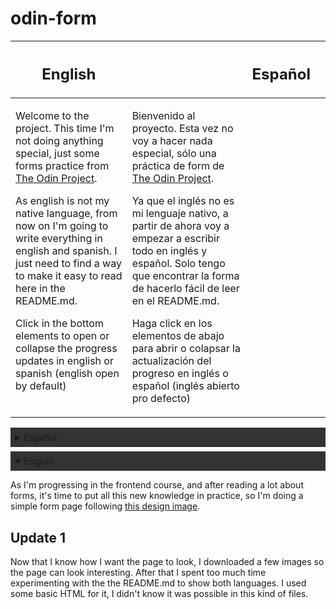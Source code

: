 # odin-form

<table>
<thead>
<tr>
<th><h2>English</h2><th>
<th><h2>Español</h2><th>
</tr>
</thead>
<tbody>
<tr>
<td style="vertical-align: top;"><p>Welcome to the project. This time I'm not doing anything special, just some forms practice from <a href="https://www.theodinproject.com/">The Odin Project</a>.</p>

<p>As english is not my native language, from now on I'm going to write everything in english and spanish. I just need to find a way to make it easy to read here in the README.md.</p>
<p>Click in the bottom elements to open or collapse the progress updates in english or spanish (english open by default)</p></td>

<td style="vertical-align: top;"><p>Bienvenido al proyecto. Esta vez no voy a hacer nada especial, sólo una práctica de form de <a href="https://www.theodinproject.com/">The Odin Project</a>.</p>

<p>Ya que el inglés no es mi lenguaje nativo, a partir de ahora voy a empezar a escribir todo en inglés y español. Solo tengo que encontrar la forma de hacerlo fácil de leer en el README.md.</p>
<p>Haga click en los elementos de abajo para abrir o colapsar la actualización del progreso en inglés o español (inglés abierto pro defecto)</p></td>
</tr>
</tbody>
</table>

<!--------------------------->
<!-- spanish version here --->
<!--------------------------->

<details style="margin-bottom: .5em;">
<summary style="background-color: #333; padding: .5em;flex:1 1 50%;">Español</summary>
<p>A medida que progreso con el curso de frontend, y luego de haber leído un montón sobre formularios, es hora de poner todo ese nuevo conocimiento en práctica, por lo que voy a hacer una página de formulario siguiendo <a href="./others/sign-up-form.png">esta imagen de diseño</a>.</p>

<h2>Actualización 1</h2>
<p>Ahora que sé cómo quiero que se vea la página, he descargado unas pocas imágene para que la misma se vea interesante. Luego de eso dediqué demasiado tiempo experimentando con el README.md para mostrar ámbos idiomas. Usé un poco de HTML básico para eso, no sabía que era posible en este tipo de archivos.</p>
</details>

<!--------------------------->
<!-- english version here --->
<!--------------------------->

<details open>
<summary style="background-color: #333; padding: .5em;flex:1 1 50%;">English</summary>
<p>As I'm progressing in the frontend course, and after reading a lot about forms, it's time to put all this new knowledge in practice, so I'm doing a simple form page following <a href="./others/sign-up-form.png">this design image</a>.</p>

<h2>Update 1</h2>
<p>Now that I know how I want the page to look, I downloaded a few images so the page can look interesting. After that I spent too much time experimenting with the the README.md to show both languages. I used some basic HTML for it, I didn't know it was possible in this kind of files.</p>
</details>


